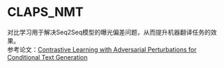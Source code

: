 # CLAPS_NMT
对比学习用于解决Seq2Seq模型的曝光偏差问题，从而提升机器翻译任务的效果。\
参考论文：[Contrastive Learning with Adversarial Perturbations for Conditional Text Generation](https://arxiv.org/pdf/2012.07280.pdf)
